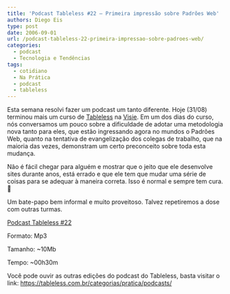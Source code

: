 ```yaml
---
title: 'Podcast Tableless #22 – Primeira impressão sobre Padrões Web'
authors: Diego Eis
type: post
date: 2006-09-01
url: /podcast-tableless-22-primeira-impressao-sobre-padroes-web/
categories:
  - podcast
  - Tecnologia e Tendências
tags:
  - cotidiano
  - Na Prática
  - podcast
  - tableless
---
```

Esta semana resolvi fazer um podcast um tanto diferente. Hoje (31/08) terminou mais um curso de [Tableless][1] na [Visie][2]. Em um dos dias do curso, nós conversamos um pouco sobre a dificuldade de adotar uma metodologia nova tanto para eles, que estão ingressando agora no mundos o Padrões Web, quanto na tentativa de evangelização dos colegas de trabalho, que na maioria das vezes, demonstram um certo preconceito sobre toda esta mudança.
  
Não é fácil chegar para alguém e mostrar que o jeito que ele desenvolve sites durante anos, está errado e que ele tem que mudar uma série de coisas para se adequar à maneira correta. Isso é normal e sempre tem cura. 🙂

Um bate-papo bem informal e muito proveitoso. Talvez repetiremos a dose com outras turmas.

[Podcast Tableless #22][3]
  
Formato: Mp3
  
Tamanho: ~10Mb
  
Tempo: ~00h30m

Você pode ouvir as outras edições do podcast do Tableless, basta visitar o link: <https://tableless.com.br/categorias/pratica/podcasts/>

 [1]: https://visie.com.br/cursos/
 [2]: https://visie.com.br/
 [3]: https://tableless.com.br/podcast/podcast-tableless-22.mp3